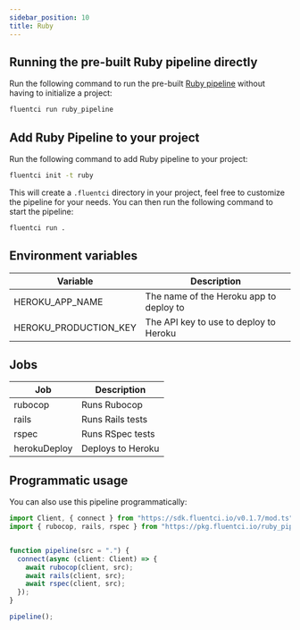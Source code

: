 ```yaml
---
sidebar_position: 10
title: Ruby
---
```


## Running the pre-built Ruby pipeline directly

Run the following command to run the pre-built [Ruby pipeline](https://github.com/fluent-ci-templates/ruby-pipeline) without having to initialize a project:

```bash
fluentci run ruby_pipeline
```

## Add Ruby Pipeline to your project

Run the following command to add Ruby pipeline to your project:

```bash
fluentci init -t ruby
```

This will create a `.fluentci` directory in your project, feel free to customize the pipeline for your needs.
You can then run the following command to start the pipeline:

```bash
fluentci run .
```

## Environment variables

| Variable               | Description                             |
| ---------------------- | --------------------------------------- |
|  HEROKU_APP_NAME       | The name of the Heroku app to deploy to |
|  HEROKU_PRODUCTION_KEY | The API key to use to deploy to Heroku  |

## Jobs

| Job          | Description      |
| ------------ | ---------------- |
| rubocop      | Runs Rubocop     |
| rails        | Runs Rails tests |
| rspec        | Runs RSpec tests |
| herokuDeploy | Deploys to Heroku |
## Programmatic usage

You can also use this pipeline programmatically:

```ts
import Client, { connect } from "https://sdk.fluentci.io/v0.1.7/mod.ts";
import { rubocop, rails, rspec } from "https://pkg.fluentci.io/ruby_pipeline@v0.6.3/mod.ts";


function pipeline(src = ".") {
  connect(async (client: Client) => {
    await rubocop(client, src);
    await rails(client, src);
    await rspec(client, src);
  });
}

pipeline();
```
